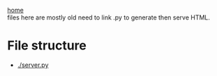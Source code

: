 [home](../) <br>
files here are mostly old need to link .py to generate then serve HTML.<br>


# File structure
- [./server.py](./server.py)